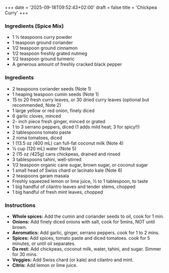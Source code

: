 +++
date = '2025-09-18T09:52:43+02:00'
draft = false
title = 'Chickpea Curry'
+++
### Ingredients (Spice Mix)
* 1 ½ teaspoons curry powder
* 1 teaspoon ground coriander
* 1/2 teaspoon ground cinnamon
* 1/2 teaspoon freshly grated nutmeg
* 1/2 teaspoon ground turmeric
* A generous amount of freshly cracked black pepper

### Ingredients
* 2 teaspoons coriander seeds (Note 1)
* 1 heaping teaspoon cumin seeds (Note 1)
* 15 to 20 fresh curry leaves, or 30 dried curry leaves (optional but recommended, Note 2)
* 1 large yellow or red onion, finely diced
* 6 garlic cloves, minced
* 2- inch piece fresh ginger, minced or grated
* 1 to 3 serrano peppers, diced (1 adds mild heat; 3 for spicy!!)
* 2 tablespoons tomato paste
* 2 roma tomatoes, diced
* 1 (13.5 oz /400 mL) can full-fat coconut milk (Note 4)
* ½ cup (120 mL) water (Note 5)
* 2 (15 oz /425g) cans chickpeas, drained and rinsed
* 3 tablespoons tahini, well-stirred
* 1/2 teaspoon organic cane sugar, brown sugar, or coconut sugar
* 1 small head of Swiss chard or lacinato kale (Note 6)
* 2 teaspoons garam masala
* Freshly squeezed lemon or lime juice, ½ to 1 tablespoon, to taste
* 1 big handful of cilantro leaves and tender stems, chopped
* 1 big handful of fresh mint leaves, chopped

### Instructions
  - **Whole spices:** Add the cumin and coriander seeds to oil, cook for 1 min.
  - **Onions:** Add finely diced onions with salt, cook for 5mins, NOT until brown.
  - **Aeromatics:** Add garlic, ginger, serrano peppers. cook for 1 to 2 mins.
  - **Spices:** Add spices, tomato paste and diced tomatoes. cook for 5 minutes, or until oil separates.
  - **Da rest:** Add chickpeas, coconut milk, water, tahini, and sugar. Simmer for 30 mins.
  - **Veggies:** Add Swiss chard (or kale) and cilantro and mint.
  - **Citris:** Add lemon or lime juice.